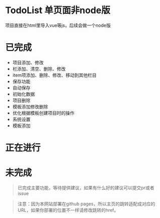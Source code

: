 # TodoList 单页面非node版
项目直接在html里导入vue等js，后续会做一个node版

# 已完成
* 项目添加、修改
* 栏添加、清空、删除、修改
* item项添加、删除、修改、移动到其他栏目
* 保存功能
* 自动保存
* 初始化数据
* 项目删除
* 模板添加修改删除
* 优化根据模板创建项目时的操作
* 系统设置
* 模板添加

# 正在进行

# 未完成

> 已完成主要功能，等待提供建议，如果有什么好的建议可以提交pr或者issue

> 注意：因为本网站部署在github pages，所以主页的跳转适配成对应的URL，如果你部署的位置不一样请修改跳转的href。